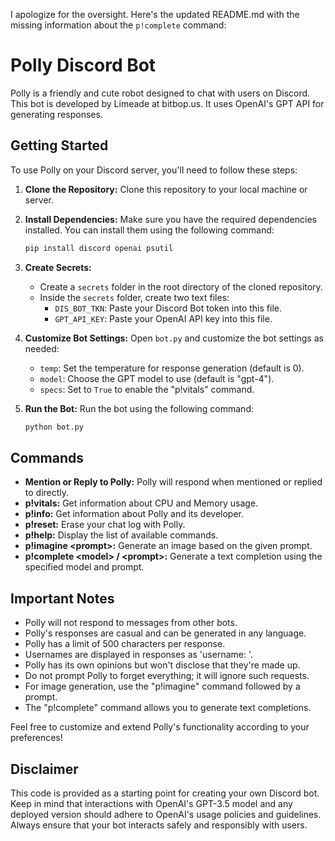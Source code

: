 I apologize for the oversight. Here's the updated README.md with the missing information about the `p!complete` command:

# Polly Discord Bot

Polly is a friendly and cute robot designed to chat with users on Discord. This bot is developed by Limeade at bitbop.us. It uses OpenAI's GPT API for generating responses.

## Getting Started

To use Polly on your Discord server, you'll need to follow these steps:

1. **Clone the Repository:** Clone this repository to your local machine or server.

2. **Install Dependencies:** Make sure you have the required dependencies installed. You can install them using the following command:
   ```bash
   pip install discord openai psutil
   ```

3. **Create Secrets:**
    - Create a `secrets` folder in the root directory of the cloned repository.
    - Inside the `secrets` folder, create two text files:
      - `DIS_BOT_TKN`: Paste your Discord Bot token into this file.
      - `GPT_API_KEY`: Paste your OpenAI API key into this file.

4. **Customize Bot Settings:** Open `bot.py` and customize the bot settings as needed:
    - `temp`: Set the temperature for response generation (default is 0).
    - `model`: Choose the GPT model to use (default is "gpt-4").
    - `specs`: Set to `True` to enable the "p!vitals" command.

5. **Run the Bot:** Run the bot using the following command:
   ```bash
   python bot.py
   ```

## Commands

- **Mention or Reply to Polly:** Polly will respond when mentioned or replied to directly.
- **p!vitals:** Get information about CPU and Memory usage.
- **p!info:** Get information about Polly and its developer.
- **p!reset:** Erase your chat log with Polly.
- **p!help:** Display the list of available commands.
- **p!imagine \<prompt\>:** Generate an image based on the given prompt.
- **p!complete \<model\> / \<prompt\>:** Generate a text completion using the specified model and prompt.

## Important Notes

- Polly will not respond to messages from other bots.
- Polly's responses are casual and can be generated in any language.
- Polly has a limit of 500 characters per response.
- Usernames are displayed in responses as 'username: '.
- Polly has its own opinions but won't disclose that they're made up.
- Do not prompt Polly to forget everything; it will ignore such requests.
- For image generation, use the "p!imagine" command followed by a prompt.
- The "p!complete" command allows you to generate text completions.

Feel free to customize and extend Polly's functionality according to your preferences!

## Disclaimer

This code is provided as a starting point for creating your own Discord bot. Keep in mind that interactions with OpenAI's GPT-3.5 model and any deployed version should adhere to OpenAI's usage policies and guidelines. Always ensure that your bot interacts safely and responsibly with users.
